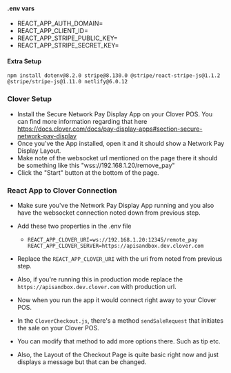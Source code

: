 #### .env vars

- REACT_APP_AUTH_DOMAIN=
- REACT_APP_CLIENT_ID=
- REACT_APP_STRIPE_PUBLIC_KEY=
- REACT_APP_STRIPE_SECRET_KEY=

#### Extra Setup

```
npm install dotenv@8.2.0 stripe@8.130.0 @stripe/react-stripe-js@1.1.2 @stripe/stripe-js@1.11.0 netlify@6.0.12
```

### Clover Setup

* Install the Secure Network Pay Display App on your Clover POS. You can find more information regarding that here https://docs.clover.com/docs/pay-display-apps#section-secure-network-pay-display
* Once you've the App installed, open it and it should show a Network Pay Display Layout. 
* Make note of the websocket url mentioned on the page there it should be something like this "wss://192.168.1.20/remove_pay"
* Click the "Start" button at the bottom of the page.

### React App to Clover Connection

* Make sure you've the Network Pay Display App running and you also have the websocket connection noted down from previous step.
* Add these two properties in the .env file
    * `
      REACT_APP_CLOVER_URI=ws://192.168.1.20:12345/remote_pay
      REACT_APP_CLOVER_SERVER=https://apisandbox.dev.clover.com
      `
      
* Replace the `REACT_APP_CLOVER_URI` with the uri from noted from previous step.
* Also, if you're running this in production mode replace the `https://apisandbox.dev.clover.com` with production url.
* Now when you run the app it would connect right away to your Clover POS.
* In the `CloverCheckout.js`, there's a method `sendSaleRequest` that initiates the sale on your Clover POS.
* You can modify that method to add more options there. Such as tip etc.
* Also, the Layout of the Checkout Page is quite basic right now and just displays a message but that can be changed.
